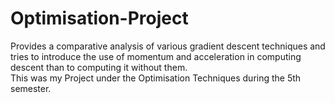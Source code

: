 # Optimisation-Project <br>
Provides a comparative analysis of various gradient descent techniques
and tries to introduce the use of momentum and acceleration in computing descent than to computing it without them.
<br> This was my Project under the Optimisation Techniques during the 5th semester.